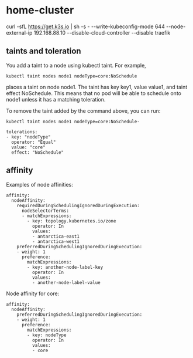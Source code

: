 # home-cluster

curl -sfL https://get.k3s.io | sh -s - --write-kubeconfig-mode 644 --node-external-ip 192.168.88.10 --disable-cloud-controller --disable traefik

## taints and toleration

You add a taint to a node using kubectl taint. For example,

```
kubectl taint nodes node1 nodeType=core:NoSchedule
```

places a taint on node node1. The taint has key key1, value value1, and taint effect NoSchedule. This means that no pod will be able to schedule onto node1 unless it has a matching toleration.

To remove the taint added by the command above, you can run:

```
kubectl taint nodes node1 nodeType=core:NoSchedule-
```

```
tolerations:
- key: "nodeType"
  operator: "Equal"
  value: "core"
  effect: "NoSchedule"
```

## affinity

Examples of node affinities:
```
affinity:
  nodeAffinity:
    requiredDuringSchedulingIgnoredDuringExecution:
      nodeSelectorTerms:
      - matchExpressions:
        - key: topology.kubernetes.io/zone
          operator: In
          values:
          - antarctica-east1
          - antarctica-west1
    preferredDuringSchedulingIgnoredDuringExecution:
    - weight: 1
      preference:
        matchExpressions:
        - key: another-node-label-key
          operator: In
          values:
          - another-node-label-value
```

Node affinity for core:
```
affinity:
  nodeAffinity:
    preferredDuringSchedulingIgnoredDuringExecution:
    - weight: 1
      preference:
        matchExpressions:
        - key: nodeType
          operator: In
          values:
          - core
```